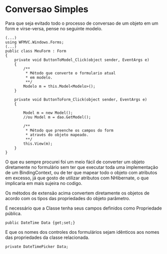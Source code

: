 # Conversao Simples #

Para que seja evitado todo o processo de conversao de um objeto em um form e virse-versa, pense no
seguinte modelo.
```
(...)
using WFMVC.Windows.Forms;
(...)
public class MeuForm : Form
{
	private void ButtonToModel_Click(object sender, EventArgs e)
	{
		/**
		 * Método que converte o formulario atual
		 * em modelo.
		 **/
		Modelo m = this.Model<Modelo>();
	}
	
	private void ButtonToForm_Click(object sender, EventArgs e)
	{
		
		Model m = new Model();
		//ou Model m = dao.GetModel();
		
		/**
		 * Método que preenche os campos do form
		 * através do objeto mapeado.
		 **/
		this.View(m);
	}
}
```

O que eu sempre procurei foi um meio fácil de converter um objeto diretamente no formulário sem ter que
executar toda uma implementação de um BindingContext, ou de ter que mapear todo o objeto com atributos
em excesso, já que gosto de utilizar atributos com NHibernate, o que implicaria em mais sujeira no codigo.

Os métodos de extensão acima convertem diretamente os objetos de acordo com os tipos das propriedades do objeto
parâmetro.

É necessário que a Classe tenha seus campos definidos como Propriedade pública.
```
public DateTime Data {get;set;}
```

E que os nomes dos controles dos formulários sejam idênticos aos nomes das propriedades da classe relacionada.
```
private DateTimePicker Data;
```
